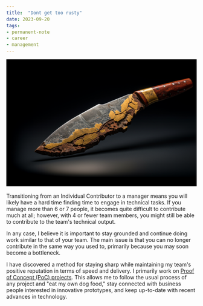 ```yaml
---
title:  "Dont get too rusty"
date: 2023-09-20
tags: 
- permanent-note 
- career
- management
---
```

![Midjourney 5.2: an old, blunt and rusty knife. Kintsugi. --ar 3:2](notes/attachments/rusty-knife.png)

Transitioning from an Individual Contributor to a manager means you will likely have a hard time finding time to engage in technical tasks. If you manage more than 6 or 7 people, it becomes quite difficult to contribute much at all; however, with 4 or fewer team members, you might still be able to contribute to the team's technical output.

In any case, I believe it is important to stay grounded and continue doing work similar to that of your team. The main issue is that you can no longer contribute in the same way you used to, primarily because you may soon become a bottleneck.

I have discovered a method for staying sharp while maintaining my team's positive reputation in terms of speed and delivery. I primarily work on [Proof of Concept (PoC) projects](notes/Make'em%20talk%20with%20prototypes.md). This allows me to follow the usual process of any project and "eat my own dog food," stay connected with business people interested in innovative prototypes, and keep up-to-date with recent advances in technology.
